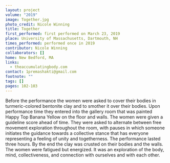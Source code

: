 ```yaml
---
layout: project
volume: "2019"
image: Together.jpg
photo_credit: Nicole Winning
title: Together
first_performed: first performed on March 23, 2019
place: University of Massachusetts, Dartmouth, NH
times_performed: performed once in 2019
contributor: Nicole Winning
collaborators: []
home: New Bedford, MA
links:
  - theaccumulatingbody.com
contact: 1premashakti@gmail.com
footnote: ""
tags: []
pages: 102-103
---
```


Before the performance the women were asked to cover their bodies in turmeric-colored bentonite clay and to smother it over their bodies. Upon performance time they entered into the gallery room that was painted Happy Top Banana Yellow on the floor and walls. The women were given a guideline score ahead of time. They were asked to alternate between free movement exploration throughout the room, with pauses in which someone initiates the guidance towards a collective stance that has everyone representing a feeling of unity and togetherness. The performance lasted three hours. By the end the clay was crusted on their bodies and the walls. The women were fatigued but energized. It was an exploration of the body, mind, collectiveness, and connection with ourselves and with each other.

